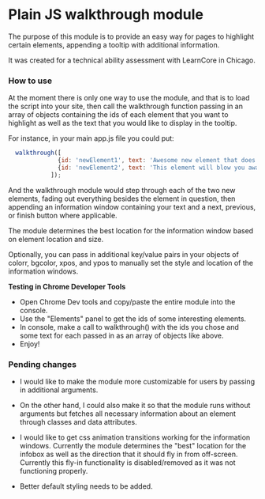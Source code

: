 # Plain JS walkthrough module

The purpose of this module is to provide an easy way for pages to highlight certain elements, appending a tooltip with additional information.

It was created for a technical ability assessment with LearnCore in Chicago.

### How to use

At the moment there is only one way to use the module, and that is to load the script into your site, then call the walkthrough function passing in an array of objects containing the ids of each element that you want to highlight as well as the text that you would like to display in the tooltip.

For instance, in your main app.js file you could put:

```javascript
  walkthrough([
              {id: 'newElement1', text: 'Awesome new element that does cool things!'},
              {id: 'newElement2', text: 'This element will blow you away!'}
            ]);
```

And the walkthrough module would step through each of the two new elements, fading out everything besides the element in question, then appending an information window containing your text and a next, previous, or finish button where applicable.

The module determines the best location for the information window based on element location and size.

Optionally, you can pass in additional key/value pairs in your objects of colorr, bgcolor, xpos, and ypos to manually set the style and location of the information windows.

**Testing in Chrome Developer Tools**
  - Open Chrome Dev tools and copy/paste the entire module into the console.
  - Use the "Elements" panel to get the ids of some interesting elements.
  - In console, make a call to walkthrough() with the ids you chose and some text for each passed in as an array of objects like above.
  - Enjoy!

### Pending changes

 * I would like to make the module more customizable for users by passing in additional arguments.
  - On the other hand, I could also make it so that the module runs without arguments but fetches all necessary information about an element through classes and data attributes.

 * I would like to get css animation transitions working for the information windows. Currently the module determines the "best" location for the infobox as well as the direction that it should fly in from off-screen. Currently this fly-in functionality is disabled/removed as it was not functioning properly.

 * Better default styling needs to be added.
